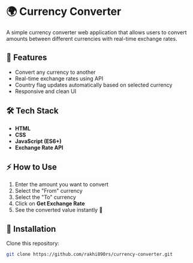 # 🌍 Currency Converter  

A simple currency converter web application that allows users to convert amounts between different currencies with real-time exchange rates.  

## 🚀 Features  
- Convert any currency to another  
- Real-time exchange rates using API  
- Country flag updates automatically based on selected currency  
- Responsive and clean UI  

## 🛠️ Tech Stack  
- **HTML**  
- **CSS**  
- **JavaScript (ES6+)**  
- **Exchange Rate API**  


## ⚡ How to Use  
1. Enter the amount you want to convert  
2. Select the "From" currency  
3. Select the "To" currency  
4. Click on **Get Exchange Rate**  
5. See the converted value instantly 🎉  

## 📂 Installation  
Clone this repository:  
```bash
git clone https://github.com/rakhi890rs/currency-converter.git
